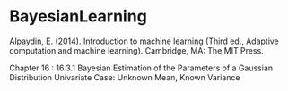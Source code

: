 # BayesianLearning

Alpaydin, E. (2014). Introduction to machine learning (Third ed., Adaptive computation and machine learning). Cambridge, MA: The MIT Press.

Chapter 16 : 16.3.1
Bayesian Estimation of the Parameters of a Gaussian Distribution
  Univariate Case: Unknown Mean, Known Variance

